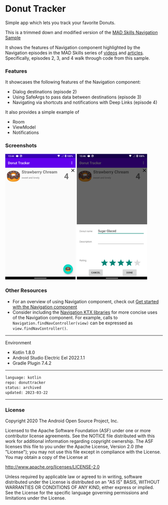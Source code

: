# Donut Tracker

Simple app which lets you track your favorite Donuts.

This is a trimmed down and modified version of the [MAD Skills Navigation Sample](https://github.com/android/architecture-components-samples/tree/master/MADSkillsNavigationSample)

It shows the features of Navigation component highlighted by the Navigation
episodes in the MAD Skills series of [videos](https://www.youtube.com/user/androiddevelopers) 
and [articles](https://medium.com/androiddevelopers). Specifically, episodes
2, 3, and 4 walk through code from this sample.

### Features

It showcases the following features of the Navigation component:

 * Dialog destinations (episode 2)
 * Using SafeArgs to pass data between destinations (episode 3)
 * Navigating via shortcuts and notifications with Deep Links (episode 4)

It also provides a simple example of

 * Room
 * ViewModel
 * Notifications

### Screenshots
<img src="results/screenshot_1.png" height="400" alt="Screenshot"/> <img src="results/screenshot_2.png" height="400" alt="Screenshot"/> 

### Other Resources

 * For an overview of using Navigation component, check out 
 [Get started with the Navigation component](https://developer.android.com/guide/navigation/navigation-getting-started)
 * Consider including the [Navigation KTX libraries](https://developer.android.com/topic/libraries/architecture/adding-components#navigation)
  for more concise uses of the Navigation component. For example, calls to `Navigation.findNavController(view)` can
 be expressed as `view.findNavController()`.

---

Environment

- Kotlin 1.8.0
- Android Studio Electric Eel 2022.1.1
- Gradle Plugin 7.4.2

----

```
language: kotlin
repo: donuttracker
status: archived
updated: 2023-03-22
```

----

### License

Copyright 2020 The Android Open Source Project, Inc.

Licensed to the Apache Software Foundation (ASF) under one or more contributor
license agreements.  See the NOTICE file distributed with this work for
additional information regarding copyright ownership.  The ASF licenses this
file to you under the Apache License, Version 2.0 (the "License"); you may not
use this file except in compliance with the License.  You may obtain a copy of
the License at

http://www.apache.org/licenses/LICENSE-2.0

Unless required by applicable law or agreed to in writing, software
distributed under the License is distributed on an "AS IS" BASIS, WITHOUT
WARRANTIES OR CONDITIONS OF ANY KIND, either express or implied.  See the
License for the specific language governing permissions and limitations under
the License.